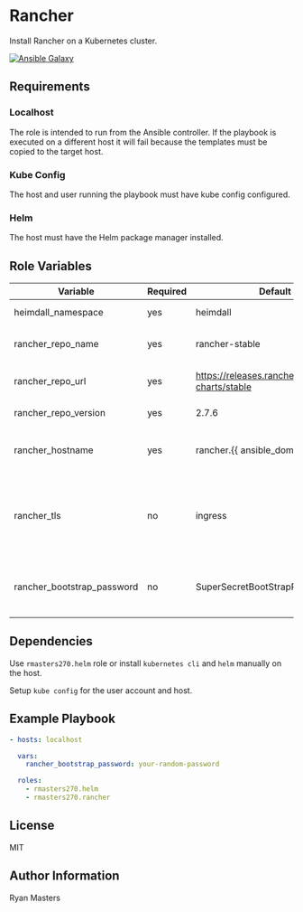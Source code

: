 # Rancher

Install Rancher on a Kubernetes cluster.

[![Ansible Galaxy](https://img.shields.io/badge/ansible--galaxy-rancher-blue.svg)](https://galaxy.ansible.com/ui/standalone/roles/rmasters270/rancher)

## Requirements

### Localhost

The role is intended to run from the Ansible controller.  If the playbook is executed on a different host it will fail because the templates must be copied to the target host.

### Kube Config

The host and user running the playbook must have kube config configured.

### Helm

The host must have the Helm package manager installed.

## Role Variables

| Variable                   | Required | Default                                             | Choices             | Comments                                             |
| -------------------------- | -------- | --------------------------------------------------- | ------------------- | ---------------------------------------------------- |
| heimdall_namespace         | yes      | heimdall                                            |                     | Kubernetes namespace                                 |
| rancher_repo_name          | yes      | rancher-stable                                      |                     | Helm repository name                                 |
| rancher_repo_url           | yes      | <https://releases.rancher.com/server-charts/stable> | Helm repository URL |                                                      |
| rancher_repo_version       | yes      | 2.7.6                                               |                     | Helm chart version                                   |
| rancher_hostname           | yes      | rancher.{{ ansible_domain }}                        |                     | For ssl certificates and ingress routes              |
| rancher_tls                | no       | ingress                                             | ingress, external   | Use `external` if a load balancer will terminate TLS |
| rancher_bootstrap_password | no       | SuperSecretBootStrapPassword                        |                     | Password to login to Rancher the first time          |

## Dependencies

Use `rmasters270.helm` role or install `kubernetes cli` and `helm` manually on the host.

Setup `kube config` for the user account and host.

## Example Playbook

```yaml
- hosts: localhost

  vars:
    rancher_bootstrap_password: your-random-password

  roles:
    - rmasters270.helm
    - rmasters270.rancher
```

## License

MIT

## Author Information

Ryan Masters
